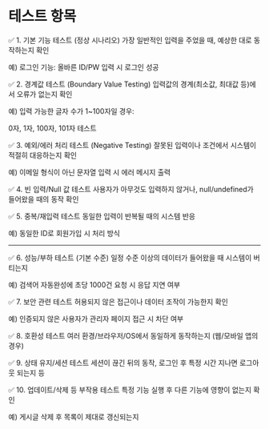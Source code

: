 # 테스트 항목
✅ 1. 기본 기능 테스트 (정상 시나리오)
가장 일반적인 입력을 주었을 때, 예상한 대로 동작하는지 확인

예) 로그인 기능: 올바른 ID/PW 입력 시 로그인 성공

✅ 2. 경계값 테스트 (Boundary Value Testing)
입력값의 경계(최소값, 최대값 등)에서 오류가 없는지 확인

예) 입력 가능한 글자 수가 1~100자일 경우:

0자, 1자, 100자, 101자 테스트

✅ 3. 예외/에러 처리 테스트 (Negative Testing)
잘못된 입력이나 조건에서 시스템이 적절히 대응하는지 확인

예) 이메일 형식이 아닌 문자열 입력 시 에러 메시지 출력

✅ 4. 빈 입력/Null 값 테스트
사용자가 아무것도 입력하지 않거나, null/undefined가 들어왔을 때의 동작 확인

✅ 5. 중복/재입력 테스트
동일한 입력이 반복될 때의 시스템 반응

예) 동일한 ID로 회원가입 시 처리 방식

---

✅ 6. 성능/부하 테스트 (기본 수준)
일정 수준 이상의 데이터가 들어왔을 때 시스템이 버티는지

예) 검색어 자동완성에 초당 1000건 요청 시 응답 지연 여부

✅ 7. 보안 관련 테스트
허용되지 않은 접근이나 데이터 조작이 가능한지 확인

예) 인증되지 않은 사용자가 관리자 페이지 접근 시 차단 여부

✅ 8. 호환성 테스트
여러 환경/브라우저/OS에서 동일하게 동작하는지 (웹/모바일 앱의 경우)

✅ 9. 상태 유지/세션 테스트
세션이 끊긴 뒤의 동작, 로그인 후 특정 시간 지나면 로그아웃 되는지 등

✅ 10. 업데이트/삭제 등 부작용 테스트
특정 기능 실행 후 다른 기능에 영향이 없는지 확인

예) 게시글 삭제 후 목록이 제대로 갱신되는지

